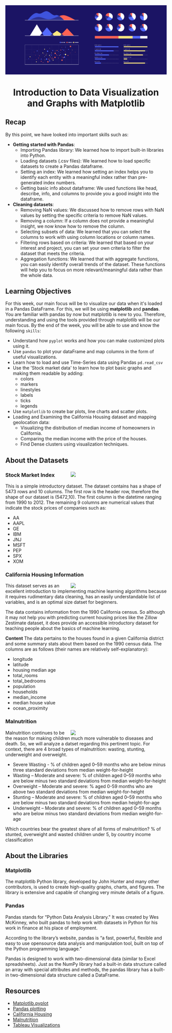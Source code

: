<img src="assets/data-visualize-readme.png" align = "center">

# <div align="center">Introduction to Data Visualization and Graphs with Matplotlib</div>

## Recap
By this point, we have looked into important skills such as:
- **Getting started with Pandas**:
    - Importing Pandas library: We learned how to import built-in libraries into Python.
    - Loading datasets (.csv files): We learned how to load specific datasets to create a Pandas dataframe.
    - Setting an index: We learned how setting an index helps you to identify each entity with a meaningful index rather than pre-generated index numbers.
    - Getting basic info about dataframe: We used functions like head, describe, info, and columns to provide you a good insight into the dataframe.
- **Cleaning datasets**:
    - Removing NaN values: We discussed how to remove rows with NaN values by setting the specific criteria to remove NaN values.
    - Removing a column: If a column does not provide a meaningful insight, we now know how to remove the column.
    - Selecting subsets of data: We learned that you can select the columns to work with using column locations or column names.
    - Filtering rows based on criteria: We learned that based on your interest and project, you can set your own criteria to filter the dataset that meets the criteria.
    - Aggregation functions: We learned that with aggregate functions, you can easily identify overall trends of the dataset. These functions will help you to focus on more relevant/meaningful data rather than the whole data.

## Learning Objectives
For this week, our main focus will be to visualize our data when it's loaded in a Pandas DataFrame. For this, we will be using **matplotlib** and **pandas**. You are familiar with pandas by now but matplotlib is new to you. Therefore, understanding and using the tools provided through matplotlib will be our main focus. By the end of the week, you will be able to use and know the following ```skills```:
- Understand how  ```pyplot``` works and how you can make customized plots using it.
- Use ```pandas``` to plot your dataFrame and map columns in the form of useful visualizations.
- Learn how to load and use Time-Series data using Pandas ```pd.read_csv```
- Use the 'Stock market data' to learn how to plot basic graphs and making them readable by adding:
  - colors
  - markers
  - linestyles
  - labels
  - ticks
  - legends
- Use ```matplotlib``` to create bar plots, line charts and scatter plots.
- Loading and Examining the California Housing dataset and mapping geolocation data:
  - Visualizing the distribution of median income of homeowners in California.
  - Comparing the median income with the price of the houses.
  - Find Dense clusters using visualization techniques.

## About the Datasets
### Stock Market Index <img src="https://raw.githubusercontent.com/bitprj/DigitalHistory/master/Week4-Introduction-to-data-visualization-and-graphs-with-matplotlib/assets/wallstreet.png?raw=1" width="300" align="right">

This is a simple introductory dataset. The dataset contains has a shape of 5473 rows and 10 columns. The first row is the header row, therefore the shape of our dataset is (5472,10). The first column is the datetime ranging from 1990 to 2012. The remaining 9 columns are numerical values that indicate the stock prices of companies such as:
- AA 
- AAPL 
- GE 
- IBM 
- JNJ 
- MSFT 
- PEP 
- SPX 
- XOM

### California Housing Information <a name="CaliforniaHousing"></a>
<img src="https://raw.githubusercontent.com/bitprj/DigitalHistory/master/Week4-Introduction-to-data-visualization-and-graphs-with-matplotlib/assets/california.png?raw=1" width="300" align="right">

This dataset serves as an excellent introduction to implementing machine learning algorithms because it requires rudimentary data cleaning, has an easily understandable list of variables, and is an optimal size datset for beginners.

The data contains information from the 1990 California census. So although it may not help you with predicting current housing prices like the Zillow Zestimate dataset, it does provide an accessible introductory dataset for teaching people about the basics of machine learning.

**Content**
The data pertains to the houses found in a given California district and some summary stats about them based on the 1990 census data. The columns are as follows (their names are relatively self-explanatory):

- longitude
- latitude
- housing median age
- total_rooms
- total_bedrooms
- population
- households
- median_income
- median house value
- ocean_proximity

### Malnutrition <a name="Malnutrition"></a>
<img src="https://raw.githubusercontent.com/bitprj/DigitalHistory/master/Week4-Introduction-to-data-visualization-and-graphs-with-matplotlib/assets/malnutrition.png?raw=1" width="300" align="right">

Malnutrition continues to be the reason for making children much more vulnerable to diseases and death.
So, we will analyze a datset regarding this pertinent topic. For context, there are 4 broad types of malnutrition: wasting, stunting, underweight and overweight.

- Severe Wasting - % of children aged 0–59 months who are below minus three standard deviations from median weight-for-height
- Wasting – Moderate and severe: % of children aged 0–59 months who are below minus two standard deviations from median weight-for-height
- Overweight – Moderate and severe: % aged 0-59 months who are above two standard deviations from median weight-for-height
- Stunting – Moderate and severe: % of children aged 0–59 months who are below minus two standard deviations from median height-for-age
- Underweight – Moderate and severe: % of children aged 0–59 months who are below minus two standard deviations from median weight-for-age

Which countries bear the greatest share of all forms of malnutrition?
% of stunted, overweight and wasted children under 5, by country income classification

## About the Libraries

### Matplotlib
The matplotlib Python library, developed by John Hunter and many other contributors, is used to create high-quality graphs, charts, and figures. The library is extensive and capable of changing very minute details of a figure.

### Pandas
Pandas stands for “Python Data Analysis Library." It was created by Wes McKinney, who built pandas to help work with datasets in Python for his work in finance at his place of employment.

According to the library’s website, pandas is “a fast, powerful, flexible and easy to use opensource data analysis and manipulation tool, built on top of the Python programming language.”

Pandas is designed to work with two-dimensional data (similar to Excel spreadsheets). Just as the NumPy library had a built-in data structure called an array with special attributes and methods, the pandas library has a built-in two-dimensional data structure called a DataFrame.



## Resources
- [Matplotlib.pyplot](https://matplotlib.org/3.3.0/api/_as_gen/matplotlib.pyplot.html)
- [Pandas plotting](https://pandas.pydata.org/pandas-docs/version/0.23.4/generated/pandas.DataFrame.plot.html)
- [California Housing](https://www.kaggle.com/camnugent/california-housing-prices)
- [Malnutrition](https://www.kaggle.com/ruchi798/malnutrition-across-the-globe?select=malnutrition-estimates.csv)
- [Tableau Visualizations](https://public.tableau.com/profile/ruchi.bhatia#!/vizhome/MalnutritionAnalysis/MalnutritionAnalysis)

